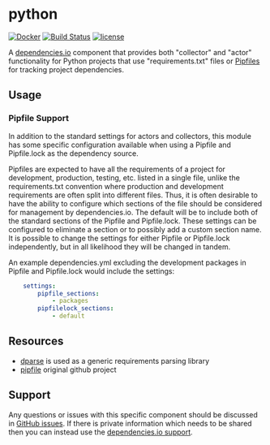 # python

[![Docker](https://img.shields.io/badge/dockerhub-python--pip-22B8EB.svg)](https://hub.docker.com/r/dependencies/python/)
[![Build Status](https://travis-ci.org/dependencies-io/python.svg?branch=master)](https://travis-ci.org/dependencies-io/python)
[![license](https://img.shields.io/github/license/dependencies-io/python.svg)](https://github.com/dependencies-io/python/blob/master/LICENSE)

A [dependencies.io](https://www.dependencies.io) component that provides both "collector" and "actor" functionality
for Python projects that use "requirements.txt" files or [Pipfiles](https://github.com/pypa/pipfile) for tracking
project dependencies.

## Usage


### Pipfile Support

In addition to the standard settings for actors and collectors, this module has some specific configuration available 
when using a Pipfile and Pipfile.lock as the dependency source. 

Pipfiles are expected to have all the requirements of a project for development, production, testing, etc. 
listed in a single file, unlike the requirements.txt convention where production and development requirements are
often split into different files.  Thus, it is often desirable to have the ability to configure which sections of the
file should be considered for management by dependencies.io.  The default will be to include both of the standard
sections of the Pipfile and Pipfile.lock.  These settings can be configured to eliminate a section or to possibly add a 
custom section name.  It is possible to change the settings for either Pipfile or Pipfile.lock independently, but in all 
likelihood they will be changed in tandem.


An example dependencies.yml excluding the development packages in Pipfile and Pipfile.lock would include the settings:

```yaml
    settings:
        pipfile_sections:
            - packages
        pipfilelock_sections:
            - default
```

## Resources

- [dparse](https://github.com/pyupio/dparse) is used as a generic requirements parsing library
- [pipfile](https://github.com/pypa/pipfile) original github project


## Support

Any questions or issues with this specific component should be discussed in [GitHub
 issues](https://github.com/dependencies-io/python/issues).
 If there is private information which needs to be shared then you can instead
 use the [dependencies.io support](https://app.dependencies.io/support).
